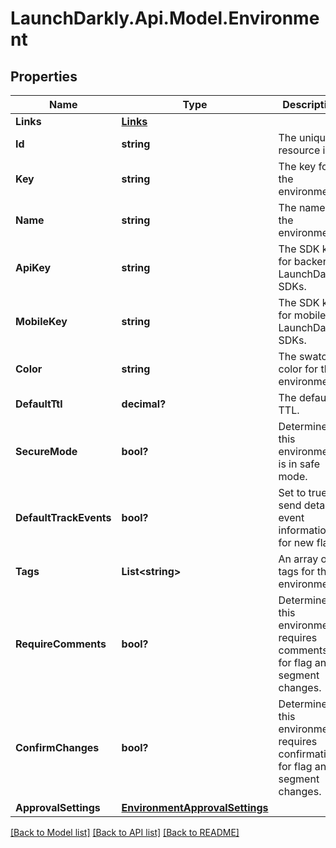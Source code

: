 # LaunchDarkly.Api.Model.Environment
## Properties

Name | Type | Description | Notes
------------ | ------------- | ------------- | -------------
**Links** | [**Links**](Links.md) |  | [optional] 
**Id** | **string** | The unique resource id. | [optional] 
**Key** | **string** | The key for the environment. | [optional] 
**Name** | **string** | The name of the environment. | [optional] 
**ApiKey** | **string** | The SDK key for backend LaunchDarkly SDKs. | [optional] 
**MobileKey** | **string** | The SDK key for mobile LaunchDarkly SDKs. | [optional] 
**Color** | **string** | The swatch color for the environment. | [optional] 
**DefaultTtl** | **decimal?** | The default TTL. | [optional] 
**SecureMode** | **bool?** | Determines if this environment is in safe mode. | [optional] 
**DefaultTrackEvents** | **bool?** | Set to true to send detailed event information for new flags. | [optional] 
**Tags** | **List&lt;string&gt;** | An array of tags for this environment. | [optional] 
**RequireComments** | **bool?** | Determines if this environment requires comments for flag and segment changes. | [optional] 
**ConfirmChanges** | **bool?** | Determines if this environment requires confirmation for flag and segment changes. | [optional] 
**ApprovalSettings** | [**EnvironmentApprovalSettings**](EnvironmentApprovalSettings.md) |  | [optional] 

[[Back to Model list]](../README.md#documentation-for-models) [[Back to API list]](../README.md#documentation-for-api-endpoints) [[Back to README]](../README.md)

